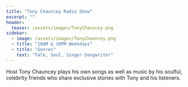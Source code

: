```yaml
---
title: "Tony Chauncey Radio Show"
excerpt: ""
header:
  teaser: /assets/images/TonyChauncey.png
sidebar:
  - image: /assets/images/TonyChauncey.png
  - title: "10AM & 10PM Weekdays"
  - title: "Genres"
    text: "Talk, Soul, Singer-Songwriter"
---
```


Host Tony Chauncey plays his own songs as well as music by his soulful, celebrity friends who share exclusive stories with Tony and his listeners.
